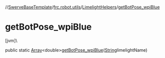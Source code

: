 //[SwerveBaseTemplate](../../../index.md)/[frc.robot.utils](../index.md)/[LimelightHelpers](index.md)/[getBotPose_wpiBlue](get-bot-pose_wpi-blue.md)

# getBotPose_wpiBlue

[jvm]\

public static [Array](https://kotlinlang.org/api/latest/jvm/stdlib/kotlin/-array/index.html)&lt;double&gt;[getBotPose_wpiBlue](get-bot-pose_wpi-blue.md)([String](https://docs.oracle.com/javase/8/docs/api/java/lang/String.html)limelightName)
